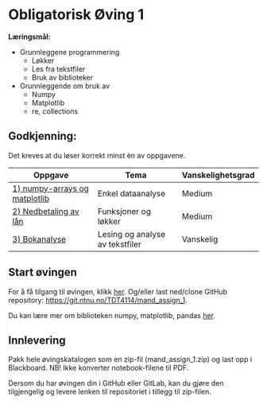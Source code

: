 # Obligatorisk Øving 1



**Læringsmål:**
- Grunnleggene programmering
    - Løkker
    - Les fra tekstfiler
    - Bruk av biblioteker
- Grunnleggende om bruk av
    - Numpy
    - Matplotlib
    - re, collections

## Godkjenning:

Det kreves at du løser korrekt minst èn av oppgavene.

| Oppgave                       | Tema                              | Vanskelighetsgrad |
|-------------------------------|-----------------------------------|-------------------|
| [1) numpy-arrays og matplotlib](./notebooks/1_numpy_matplotlib.ipynb)  | Enkel dataanalyse | Medium |
| [2) Nedbetaling av lån](./notebooks/2_nedbetaling_av_laan.ipynb) | Funksjoner og løkker | Medium |
| [3) Bokanalyse](./notebooks/3_bokanalyse.ipynb) | Lesing og analyse av tekstfiler   | Vanskelig |

## Start øvingen

For å få tilgang til øvingen, klikk <a href="https://jupyterhub.apps.stack.it.ntnu.no/hub/user-redirect/git-pull?repo=https%3A%2F%2Fgit.ntnu.no%2FTDT4114%2Fmand_assign_1.git&#38;urlpath=lab%2Ftree%2Fmand_assign_1.git%2FREADME.md&#38;branch=main">her</a>. Og/eller last ned/clone GitHub repository: <a href="https://git.ntnu.no/TDT4114/mand_assign_1">https://git.ntnu.no/TDT4114/mand_assign_1</a>.

Du kan lære mer om biblioteken numpy, matplotlib, pandas [her](../chap_data_analysis_visualization/introduction_libraries.md).

## Innlevering

Pakk hele øvingskatalogen som en zip-fil (mand_assign_1.zip) og last opp i Blackboard.
NB! Ikke konverter notebook-filene til PDF.

Dersom du har øvingen din i GitHub eller GitLab, kan du gjøre den tilgjengelig og levere lenken til repositoriet i tillegg til zip-filen.